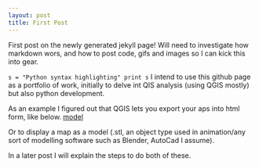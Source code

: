 ```yaml
---
layout: post
title: First Post
---
```


First post on the newly generated jekyll page! Will need to investigate how markdown wors, and how to post code, gifs and images so I can kick this into gear.

`
s = "Python syntax highlighting"
print s
`
I intend to use this github page as a portfolio of work, initially to delve int QIS analysis (using QGIS mostly) but also python development. 

As an example I figured out that QGIS lets you export your aps into html form, like below. 
[model](https://rawgit.com/TierynnB/TierynnB.github.io/master/mapModels/3dModelOutput.html)

Or to display a map as a model (.stl, an object type used in animation/any sort of modelling software such as Blender, AutoCad I assume).
<script src="https://embed.github.com/view/3d/TierynnB/TierynnB.github.io/master/images/model.stl">{newline}</script>

In a later post I will explain the steps to do both of these.
